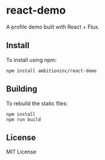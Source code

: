# react-demo

A profile demo built with React + Flux.

## Install

To install using npm:
```shell
npm install ambitioninc/react-demo
```

## Building

To rebuild the static files:
```shell
npm install
npm run build
```

## License

MIT License
